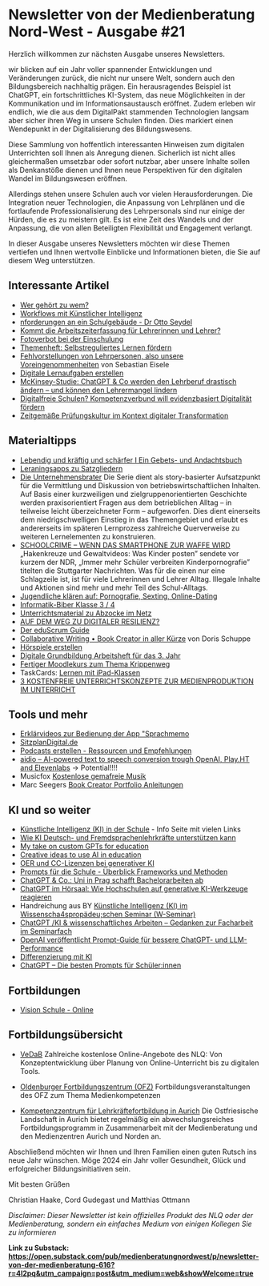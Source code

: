 # Newsletter von der Medienberatung Nord-West - Ausgabe #21

Herzlich willkommen zur nächsten Ausgabe unseres Newsletters. 

wir blicken auf ein Jahr voller spannender Entwicklungen und Veränderungen zurück, die nicht nur unsere Welt, sondern auch den Bildungsbereich nachhaltig prägen. Ein herausragendes Beispiel ist ChatGPT, ein fortschrittliches KI-System, das neue Möglichkeiten in der Kommunikation und im Informationsaustausch eröffnet. Zudem erleben wir endlich, wie die aus dem DigitalPakt stammenden Technologien langsam aber sicher ihren Weg in unsere Schulen finden. Dies markiert einen Wendepunkt in der Digitalisierung des Bildungswesens.

Diese Sammlung von hoffentlich interessanten Hinweisen zum digitalen Unterrichten soll Ihnen als Anregung dienen. Sicherlich ist nicht alles gleichermaßen umsetzbar oder sofort nutzbar, aber unsere Inhalte sollen als Denkanstöße dienen und Ihnen neue Perspektiven für den digitalen Wandel im Bildungswesen eröffnen.

Allerdings stehen unsere Schulen auch vor vielen Herausforderungen. Die Integration neuer Technologien, die Anpassung von Lehrplänen und die fortlaufende Professionalisierung des Lehrpersonals sind nur einige der Hürden, die es zu meistern gilt. Es ist eine Zeit des Wandels und der Anpassung, die von allen Beteiligten Flexibilität und Engagement verlangt.

In dieser Ausgabe unseres Newsletters möchten wir diese Themen vertiefen und Ihnen wertvolle Einblicke und Informationen bieten, die Sie auf diesem Weg unterstützen.

## Interessante Artikel
- [Wer gehört zu wem?](https://digitalcourage.de/digitale-selbstverteidigung/wer-gehoert-zu-wem)
- [Workflows mit Künstlicher Intelligenz](https://joschafalck.de/workflows-mit-ki/)
- [nforderungen an ein Schulgebäude - Dr Otto Seydel](https://www.youtube.com/watch?v=Q_DFb5i5ZNY)
- [Kommt die Arbeitszeiterfassung für Lehrerinnen und Lehrer?](https://deutsches-schulportal.de/bildungswesen/kommt-die-arbeitszeiterfassung-fuer-lehrerinnen-und-lehrer/)
- [Fotoverbot bei der Einschulung](https://www.dr-datenschutz.de/fotoverbot-bei-der-einschulung/)
- [Themenheft: Selbstreguliertes Lernen fördern](https://www.edu.sot.tum.de/suf/fuer-lehrkraefte/selbstreguliertes-lernen/themenheft-selbstreguliertes-lernen-foerdern/)
- [Fehlvorstellungen von Lehrpersonen, also unsere Voreingenommenheiten](https://view.genial.ly/6421e15fb6a35a0019c4eef4/interactive-content-psychologie-furs-klassenzimmer) von Sebastian Eisele
- [Digitale Lernaufgaben erstellen](https://mebis.bycs.de/kategorien/mediendidaktik/themen-im-fokus-md/digla)
- [McKinsey-Studie: ChatGPT & Co werden den Lehrberuf drastisch ändern – und können den Lehrermangel lindern](https://www.news4teachers.de/2023/11/mckinsey-studie-chatgpt-co-werden-den-lehrberuf-drastisch-aendern-und-koennen-lehrermangel-lindern/)
- [Digitalfreie Schulen? Kompetenzverbund will evidenzbasiert Digitalität fördern](https://www.heise.de/hintergrund/Digitalfreie-Schulen-Kompetenzverbund-will-evidenzbasiert-Digitalitaet-foerdern-9545682.html?wt_mc=rss.red.ho.ho.atom.beitrag.beitrag)
- [Zeitgemäße Prüfungskultur im Kontext digitaler Transformation](https://www.bildung.digital/artikel/zeitgemaesse-pruefungskultur)

## Materialtipps
- [Lebendig und kräftig und schärfer I Ein Gebets- und Andachtsbuch](https://material.rpi-virtuell.de/material/lebendig-und-kraeftig-und-schaerfer-i-ein-gebets-und-andachtsbuch/)
- [Leraningsapps zu Satzgliedern](https://learningapps.org/view16435425)
- [Die Unternehmensbrater](https://mundo.schule/source/6512bb5222abea00794ab259)
  Die Serie dient als story-basierter Aufsatzpunkt für die Vermittlung und Diskussion von betriebswirtschaftlichen Inhalten. Auf Basis einer kurzweiligen und zielgruppenorientierten Geschichte werden praxisorientiert Fragen aus dem betrieblichen Alltag – in teilweise leicht überzeichneter Form – aufgeworfen. Dies dient einerseits dem niedrigschwelligen Einstieg in das Themengebiet und erlaubt es andererseits im späteren Lernprozess zahlreiche Querverweise zu weiteren Lernelementen zu konstruieren.
- [SCHOOLCRIME – WENN DAS SMARTPHONE ZUR WAFFE WIRD](https://www.smz-stuttgart.de/schoolcrime)
  „Hakenkreuze und Gewaltvideos: Was Kinder posten” sendete vor kurzem der NDR, „Immer mehr Schüler verbreiten Kinderpornografie” titelten die Stuttgarter Nachrichten. Was für die einen nur eine Schlagzeile ist, ist für viele Lehrerinnen und Lehrer Alltag. Illegale Inhalte und Aktionen sind mehr und mehr Teil des Schul-Alltags.
- [Jugendliche klären auf: Pornografie, Sexting, Online-Dating](https://www.klicksafe.de/news/jugendliche-klaeren-auf-pornografie-sexting-online-dating)
- [Informatik-Biber Klasse 3 / 4](https://learningapps.org/display?v=pkhex1u1c20)
- [Unterrichtsmaterial zu Abzocke im Netz](https://www.klicksafe.de/news/neues-unterrichtsmaterial-zu-abzocke-im-netz)
- [AUF DEM WEG ZU DIGITALER RESILIENZ?](https://www.vodafone-stiftung.de/wp-content/uploads/2023/09/Auf_dem_Weg_zu_digitaler_Resillienz-1.pdf)
- [Der eduScrum Guide](https://drive.google.com/file/d/1-96nRYSK8tcxN_SrBXkfnFFEfRcJH-zC/view)
- [Collaborative Writing • Book Creator in aller Kürze](https://read.bookcreator.com/5l70Te396zaCAWrd6EeQEatJsXk1/8urwUNKkSw-oxnRmXR35dw/hbuKn80fROK5vaF6IToLwQ) von Doris Schuppe
- [Hörspiele erstellen](https://padlet.com/marc_albrechthermanns/h-rspiele-erstellen-i4ml32emdoby)
- [Digitale Grundbildung Arbeitsheft für das 3. Jahr](https://bankhoferedu.com/2023/11/02/digitale-grundbildung-arbeitsheft-fuer-das-3-jahr/)
- [Fertiger Moodlekurs zum Thema Krippenweg](https://moodlelab.moodleschule.de/course/view.php?id=84)
- TaskCards: [Lernen mit iPad-Klassen](https://mz-bgl.taskcards.app/#/board/d77a83c5-aa2c-4c1e-8046-b8f4e45a4eb4/view?token=3a17d610-eb81-4098-adc2-705f07d2675a)
- [3 KOSTENFREIE UNTERRICHTSKONZEPTE ZUR MEDIENPRODUKTION IM UNTERRICHT](https://medienbox-nrw.de/schulmaterialien/#toggle-id-4-closed)

## Tools und mehr
- [Erklärvideos zur Bedienung der App "Sprachmemo](https://moodle1.lmz-bw.de/moodle/course/view.php?id=220&section=1#tabs-tree-start)
- [SitzplanDigital.de](https://sitzplandigital.de)
- [Podcasts erstellen - Ressourcen und Empfehlungen](https://padlet.com/aliciabankhofer/podcasts-erstellen-ressourcen-und-empfehlungen-naknp4fvkd0wymg5)
- [aidio – AI-powered text to speech conversion trough OpenAI, Play.HT and Elevenlabs](https://herrmayr.de/aidio-ai-powered-text-to-speech-conversion-trough-openai-play-ht-and-elevenlabs/) -> Potential!!!!
- Musicfox [Kostenlose gemafreie Musik](https://www.musicfox.com/info/kostenlose-gemafreie-musik/)
- Marc Seegers [Book Creator Portfolio Anleitungen](https://drive.google.com/drive/folders/1iAKHGRtdJfdRVgMweaiO3jgQzp28Steh)


## KI und so weiter
- [Künstliche Intelligenz (KI) in der Schule](https://www.bildungsserver.de/kuenstliche-intelligenz-in-der-schule-12990-de.html) - Info Seite mit vielen Links
- [Wie KI Deutsch- und Fremdsprachenlehrkräfte unterstützen kann](https://padlet.com/hpr1/wie-ki-deutsch-und-fremdsprachenlehrkr-fte-unterst-tzen-kann-aouz58rmo08o1cfl)
- [My take on custom GPTs for education](https://bankhoferedu.com/2023/11/15/my-take-on-custom-gpts-for-education/)
- [Creative ideas to use AI in education](https://creativehecommunity.wordpress.com/2023/06/23/oa-book-101-creative-ideas-to-use-ai-in-education/)
- [OER und CC-Lizenzen bei generativer KI](https://irights.info/artikel/oer-cc-lizenzen-generative-ki/32090)
- [Prompts für die Schule - Überblick Frameworks und Methoden](https://tools.fobizz.com/pinboard/public_boards/378a7794-e715-4e95-bb64-5e4dc70ddd75?token=7b202970d0a20102ab57625d8e227da1)
- [ChatGPT & Co.: Uni in Prag schafft Bachelorarbeiten ab](https://www.heise.de/news/ChatGPT-Co-Uni-schafft-Bachelorarbeiten-ab-9546851.html?wt_mc=rss.red.ho.ho.atom.beitrag.beitrag)
- [ChatGPT im Hörsaal: Wie Hochschulen auf generative KI-Werkzeuge reagieren](https://www.heise.de/hintergrund/ChatGPT-im-Hoersaal-Wie-Hochschulen-auf-generative-KI-Werkzeuge-reagieren-8431537.html)
- Handreichung aus BY [Künstliche Intelligenz (KI) im Wissenscha4spropädeu;schen Seminar (W-Seminar)](https://www.isb.bayern.de/fileadmin/user_upload/Gymnasium/Oberstufe/W-Seminar_G9/ISB_W-Seminar_KI-Handreichung.pdf)
- [ChatGPT /KI & wissenschaftliches Arbeiten – Gedanken zur Facharbeit im Seminarfach](https://unterrichten.digital/2023/11/26/chatgpt-ki-facharbeit-hausarbeit-seminarfach/)
- [OpenAI veröffentlicht Prompt-Guide für bessere ChatGPT- und LLM-Performance](https://the-decoder.de/openai-veroeffentlicht-prompt-guide-fuer-bessere-chatgpt-und-llm-performance/)
- [Differenzierung mit KI](https://www.taskcards.de/#/board/f5802959-bedc-40a4-a904-a94fb92f2fa5/view?token=75848707-b94d-4e18-b6f0-06edfc94a7b5)
- [ChatGPT – Die besten Prompts für Schüler:innen](https://astridbruggemann.com/chatgpt-die-besten-prompts-fuer-schuelerinnen/)

## Fortbildungen
- [Vision Schule - Online](https://app.guestoo.de/public/event/01b452e7-d8d8-4f96-96e2-22cfff2ada86)

## Fortbildungsübersicht

- [VeDaB](https://vedab.de/veran_suche.php?sachgebiet=&schulform=&such=Medienbildung&utm_campaign=Newsletter%20von%20der%20Medienberatung%20Nord-West&utm_medium=email&utm_source=Revue%20newsletter&veranstalter=)
Zahlreiche kostenlose Online-Angebote des NLQ: Von Konzeptentwicklung über Planung von Online-Unterricht bis zu digitalen Tools.

- [Oldenburger Fortbildungszentrum (OFZ)](https://uol.de/ofz/fortbildungsangebot)
Fortbildungsveranstaltungen des OFZ zum Thema Medienkompetenzen

- [Kompetenzzentrum für Lehrkräftefortbildung in Aurich](https://bildung.ostfriesischelandschaft.de/lfb/)
Die Ostfriesische Landschaft in Aurich bietet regelmäßig ein abwechslungsreiches Fortbildungsprogramm in Zusammenarbeit mit der Medienberatung und den Medienzentren Aurich und Norden an.


Abschließend möchten wir Ihnen und Ihren Familien einen guten Rutsch ins neue Jahr wünschen. Möge 2024 ein Jahr voller Gesundheit, Glück und erfolgreicher Bildungsinitiativen sein.

Mit besten Grüßen

Christian Haake, Cord Gudegast und Matthias Ottmann

_Disclaimer: Dieser Newsletter ist kein offizielles Produkt des NLQ oder der Medienberatung, sondern ein einfaches Medium von einigen Kollegen Sie zu informieren_

**Link zu Substack: https://open.substack.com/pub/medienberatungnordwest/p/newsletter-von-der-medienberatung-616?r=4l2pq&utm_campaign=post&utm_medium=web&showWelcome=true**
